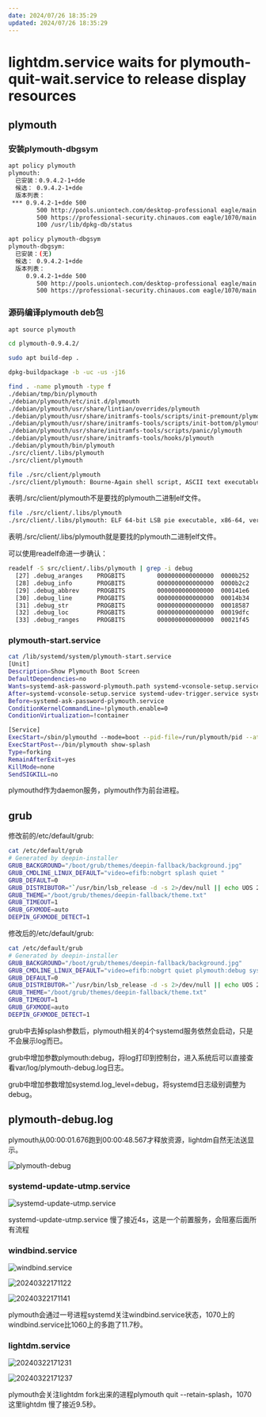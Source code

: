 ```yaml
---
date: 2024/07/26 18:35:29
updated: 2024/07/26 18:35:29
---
```


# lightdm.service waits for plymouth-quit-wait.service to release display resources

## plymouth

### 安装plymouth-dbgsym

```bash
apt policy plymouth
plymouth:
  已安装：0.9.4.2-1+dde
  候选： 0.9.4.2-1+dde
  版本列表：
 *** 0.9.4.2-1+dde 500
        500 http://pools.uniontech.com/desktop-professional eagle/main amd64 Packages
        500 https://professional-security.chinauos.com eagle/1070/main amd64 Packages
        100 /usr/lib/dpkg-db/status
```

```bash
apt policy plymouth-dbgsym 
plymouth-dbgsym:
  已安装：(无)
  候选： 0.9.4.2-1+dde
  版本列表：
     0.9.4.2-1+dde 500
        500 http://pools.uniontech.com/desktop-professional eagle/main amd64 Packages
        500 https://professional-security.chinauos.com eagle/1070/main amd64 Packages
```

### 源码编译plymouth deb包

```bash
apt source plymouth
```

```bash
cd plymouth-0.9.4.2/
```

```bash
sudo apt build-dep .
```

```bash
dpkg-buildpackage -b -uc -us -j16
```

```bash
find . -name plymouth -type f
./debian/tmp/bin/plymouth
./debian/plymouth/etc/init.d/plymouth
./debian/plymouth/usr/share/lintian/overrides/plymouth
./debian/plymouth/usr/share/initramfs-tools/scripts/init-premount/plymouth
./debian/plymouth/usr/share/initramfs-tools/scripts/init-bottom/plymouth
./debian/plymouth/usr/share/initramfs-tools/scripts/panic/plymouth
./debian/plymouth/usr/share/initramfs-tools/hooks/plymouth
./debian/plymouth/bin/plymouth
./src/client/.libs/plymouth
./src/client/plymouth
```

```bash
file ./src/client/plymouth
./src/client/plymouth: Bourne-Again shell script, ASCII text executable
```

表明./src/client/plymouth不是要找的plymouth二进制elf文件。

```bash
file ./src/client/.libs/plymouth
./src/client/.libs/plymouth: ELF 64-bit LSB pie executable, x86-64, version 1 (SYSV), dynamically linked, interpreter /lib64/ld-linux-x86-64.so.2, for GNU/Linux 3.2.0, BuildID[sha1]=56e45102a96d8f5a947ca80ed6267b917dee0e57, with debug_info, not stripped
```

表明./src/client/.libs/plymouth就是要找的plymouth二进制elf文件。

可以使用readelf命进一步确认：

```bash
readelf -S src/client/.libs/plymouth | grep -i debug
  [27] .debug_aranges    PROGBITS         0000000000000000  0000b252
  [28] .debug_info       PROGBITS         0000000000000000  0000b2c2
  [29] .debug_abbrev     PROGBITS         0000000000000000  000141e6
  [30] .debug_line       PROGBITS         0000000000000000  00014b34
  [31] .debug_str        PROGBITS         0000000000000000  00018587
  [32] .debug_loc        PROGBITS         0000000000000000  00019dfc
  [33] .debug_ranges     PROGBITS         0000000000000000  00021f45
```

### plymouth-start.service

```bash
cat /lib/systemd/system/plymouth-start.service
[Unit]
Description=Show Plymouth Boot Screen
DefaultDependencies=no
Wants=systemd-ask-password-plymouth.path systemd-vconsole-setup.service
After=systemd-vconsole-setup.service systemd-udev-trigger.service systemd-udevd.service
Before=systemd-ask-password-plymouth.service
ConditionKernelCommandLine=!plymouth.enable=0
ConditionVirtualization=!container

[Service]
ExecStart=/sbin/plymouthd --mode=boot --pid-file=/run/plymouth/pid --attach-to-session
ExecStartPost=-/bin/plymouth show-splash
Type=forking
RemainAfterExit=yes
KillMode=none
SendSIGKILL=no
```

plymouthd作为daemon服务，plymouth作为前台进程。

## grub

修改前的/etc/default/grub:

```bash
cat /etc/default/grub
# Generated by deepin-installer
GRUB_BACKGROUND="/boot/grub/themes/deepin-fallback/background.jpg"
GRUB_CMDLINE_LINUX_DEFAULT="video=efifb:nobgrt splash quiet "
GRUB_DEFAULT=0
GRUB_DISTRIBUTOR="`/usr/bin/lsb_release -d -s 2>/dev/null || echo UOS 20`"
GRUB_THEME="/boot/grub/themes/deepin-fallback/theme.txt"
GRUB_TIMEOUT=1
GRUB_GFXMODE=auto
DEEPIN_GFXMODE_DETECT=1
```

修改后的/etc/default/grub:
```bash
cat /etc/default/grub
# Generated by deepin-installer
GRUB_BACKGROUND="/boot/grub/themes/deepin-fallback/background.jpg"
GRUB_CMDLINE_LINUX_DEFAULT="video=efifb:nobgrt quiet plymouth:debug systemd.log_level=debug locales=zh_CN.UTF-8"
GRUB_DEFAULT=0
GRUB_DISTRIBUTOR="`/usr/bin/lsb_release -d -s 2>/dev/null || echo UOS 20`"
GRUB_THEME="/boot/grub/themes/deepin-fallback/theme.txt"
GRUB_TIMEOUT=1
GRUB_GFXMODE=auto
DEEPIN_GFXMODE_DETECT=1
```

grub中去掉splash参数后，plymouth相关的4个systemd服务依然会启动，只是不会展示log而已。

grub中增加参数plymouth:debug，将log打印到控制台，进入系统后可以直接查看var/log/plymouth-debug.log日志。

grub中增加参数增加systemd.log_level=debug，将systemd日志级别调整为debug。

## plymouth-debug.log

plymouth从00:00:01.676跑到00:00:48.567才释放资源，lightdm自然无法送显示。

![plymouth-debug](https://cdn.jsdelivr.net/gh/realwujing/picture-bed/plymouth-debug.png)

### systemd-update-utmp.service

![systemd-update-utmp.service](https://cdn.jsdelivr.net/gh/realwujing/picture-bed/20240322171013.png)

systemd-update-utmp.service 慢了接近4s，这是一个前置服务，会阻塞后面所有流程

### windbind.service

![windbind.service](https://cdn.jsdelivr.net/gh/realwujing/picture-bed/20240322171056.png)

![20240322171122](https://cdn.jsdelivr.net/gh/realwujing/picture-bed/20240322171122.png)

![20240322171141](https://cdn.jsdelivr.net/gh/realwujing/picture-bed/20240322171141.png)

plymouth会通过一号进程systemd关注windbind.service状态，1070上的windbind.service比1060上的多跑了11.7秒。

### lightdm.service

![20240322171231](https://cdn.jsdelivr.net/gh/realwujing/picture-bed/20240322171231.png)

![20240322171237](https://cdn.jsdelivr.net/gh/realwujing/picture-bed/20240322171237.png)

plymouth会关注lightdm fork出来的进程plymouth quit --retain-splash，1070这里lightdm 慢了接近9.5秒。
